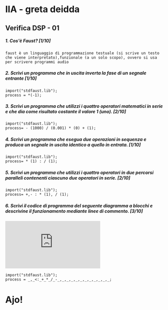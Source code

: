 # IIA - greta deidda

## Verifica DSP - 01

##### 1. Cos'è Faust? [1/10]

```
faust è un linguaggio di programmazione testuale (si scrive un testo che viene interpretato),funzionale (a un solo scopo), ovvero si usa per scrivere programmi audio
```

##### 2. Scrivi un programma che in uscita inverta la fase di un segnale entrante [1/10]

```
import("stdfaust.lib");
process = *(-1);
```

##### 3. Scrivi un programma che utilizzi i quattro operatori matematici in serie e che dia come risultato costante il valore 1 (_uno_). [2/10]

```
import("stdfaust.lib");
process= - (1000) / (0.001) * (0) + (1);

```

##### 4. Scrivi un programma che esegua due operazioni in sequenza e produca un segnale in uscita identico a quello in entrata. [1/10]

```
import("stdfaust.lib");
process= * (1) : / (1);

```

##### 5. Scrivi un programma che utilizzi i quattro operatori in due percorsi paralleli contenenti ciascuno due operatori in serie. [2/10]

```
import("stdfaust.lib");
process= +,- : * (1), / (1);

```

##### 6. Scrivi il codice di programma del seguente diagramma a blocchi e descrivine il funzionamento mediante linee di commento. [3/10]

![quattro somme parallele](https://github.com/LSSN/2019-11-21-2A-DSP/blob/master/process.pdf)

```
import("stdfaust.lib");
process = _,_<:_+_*_/_-_,_,_,_,_,_,_,_,_,_,_,_;
```


# Ajo!
